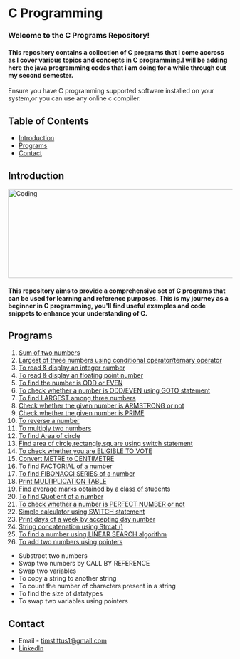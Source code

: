 # C Programming

<h3>Welcome to the C Programs Repository! </h3>
<h4>This repository contains a collection of C programs that I come accross as I cover various topics and concepts in C programming.I will be adding here the java programming codes that i am doing for a while through out my second semester.</h4>
Ensure you have C programming supported software installed on your system,or you can use any online c compiler. 

## Table of Contents

- [Introduction](#introduction)
- [Programs](#programs)
- [Contact](#contact)

## Introduction

<img align="center" alt="Coding" width="650" height="200" 
    src="https://imageconindia.com/courses/media/top-banner/course/c_banner.jpg">

<h4>This repository aims to provide a comprehensive set of C programs that can be used for learning and reference purposes. This is my journey as a beginner in C programming, you'll find useful examples and code snippets to enhance your understanding of C.</h4>

## Programs

1.  [Sum of two numbers](sumoftwonumbers.c)
2.  [Largest of three numbers using conditional operator/ternary operator](Largestofthreenumbersusingconditionaloperator(ternaryoperator).c)
3.  [To read & display an integer number]()
4.  [To read & display an floating point number]()
5.  [To find the number is ODD or EVEN](TofindOddorEven.c)
6.  [To check whether a number is ODD/EVEN using GOTO statement](CheckWhetherANumberIsOddOrEvenUsingGOTOKeyword.c)
7.  [To find LARGEST among three numbers](largestAmongThreeNumbers.c)
8.  [Check whether the given number is ARMSTRONG or not](armstrongOrNot.c)
9.  [Check whether the given number is PRIME](numberPrimeOrNot.c)
10. [To reverse a number]()
11. [To multiply two numbers](multiplyTwoNumbers.c)
12. [To find Area of circle](areaofcircle.c)
13. [Find area of circle,rectangle,square using switch statement](areaofcircle,rectangle,triangle.c)
14. [To check whether you are ELIGIBLE TO VOTE](CheckWhetherYouAreEligibleToVote.c)
15. [Convert METRE to CENTIMETRE](ConvertMetreToCentimetre.c)
16. [To find FACTORIAL of a number](factorial.c)
17. [To find FIBONACCI SERIES of a number](fibonacciSeries.c)
18. [Print MULTIPLICATION TABLE]()
19. [Find average marks obtained by a class of students](findAverageMarksObtainedByAClass.c)
20. [To find Quotient of a number](findTheQuotient.c)
21. [To check whether a number is PERFECT NUMBER or not](perfectNumberOrNot.c)
22. [Simple calculator using SWITCH statement](simpleCalculatorusingswitchStatement.c)
23. [Print days of a week by accepting day number]()
24. [String concatenation using Strcat ()]()
25. [To find a number using LINEAR SEARCH algorithm](linearSearch.c)
26. [To add two numbers using pointers](addtwonumbersusingpointers.c)

<ul>
    <li>Substract two numbers</li>
    <li>Swap two numbers by CALL BY REFERENCE</li>
    <li>Swap two variables</li>
    <li>To copy a string to another string</li>
    <li>To count the number of characters present in a string</li>
    <li>To find the size of datatypes</li>
    <li>To swap two variables using pointers</li>
</ul>

## Contact

- Email - timstittus1@gmail.com
- [LinkedIn](https://www.linkedin.com/in/tims-tittus/)
